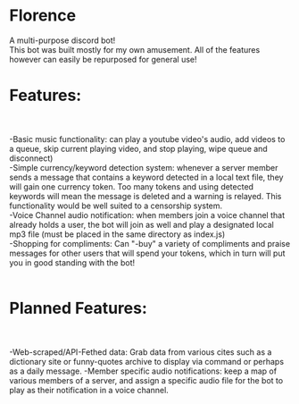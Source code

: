 # Florence
A multi-purpose discord bot!  
This bot was built mostly for my own amusement. All of the features however can easily be repurposed for general use!<br>
# Features:<br><br>  
-Basic music functionality: can play a youtube video's audio, add videos to a queue, skip current playing video, and stop playing, wipe queue and disconnect)<br>
-Simple currency/keyword detection system: whenever a server member sends a message that contains a keyword detected in a local text file, they will gain one currency token. Too many tokens and using detected keywords will mean the message is deleted and a warning is relayed. This functionality would be well suited to a censorship system.<br>
-Voice Channel audio notification: when members join a voice channel that already holds a user, the bot will join as well and play a designated local mp3 file (must be placed in the same directory as index.js)<br>
-Shopping for compliments: Can "-buy" a variety of compliments and praise messages for other users that will spend your tokens, which in turn will put you in good standing with the bot!<br><br>     
# Planned Features:<br><br>
-Web-scraped/API-Fethed data: Grab data from various cites such as a dictionary site or funny-quotes archive to 
display via command or perhaps as a daily message.
-Member specific audio notifications: keep a map of various members of a server, and assign a specific audio file for the bot to play as their notification in a voice channel.
